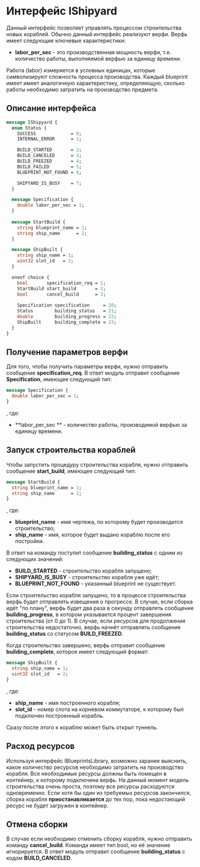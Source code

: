 # Интерфейс IShipyard
Данный интерфейс позволяет управлять процессом строительства новых кораблей. Обычно данный интерфейс реализуют верфи. Верфь имеет следующие ключевые характеристики:
  - **labor_per_sec** - это производственная мощность верфи, т.е. количество работы, выполняемой верфью за единицу времени.

Работа (labor) измеряется в условных единицах, которые символизируют сложность процесса производства. Каждый blueprint имеет имеет аналогичную характеристику, определяющую, сколько работы необходимо затратить на производство предмета.

## Описание интерфейса
```protobuf
message IShipyard {
  enum Status {
    SUCCESS             = 0;
    INTERNAL_ERROR      = 1;

    BUILD_STARTED       = 2;
    BUILD_CANCELED      = 3;
    BUILD_FREEZED       = 4;
    BUILD_FAILED        = 5;
    BLUEPRINT_NOT_FOUND = 6;

    SHIPYARD_IS_BUSY    = 7;
  }

  message Specification {
    double labor_per_sec = 1;
  }
  
  message StartBuild {
    string blueprint_name = 1;
    string ship_name      = 2;
  }

  message ShipBuilt {
    string ship_name = 1;
    uint32 slot_id   = 2;
  }

  oneof choice {
    bool       specification_req = 1;
    StartBuild start_build       = 2;
    bool       cancel_build      = 3;
    
    Specification specification     = 20;
    Status        building_status   = 21;
    double        building_progress = 22;
    ShipBuilt     building_complete = 23;
  }
}
```

## Получение параметров верфи
Для того, чтобы получить параметры верфи, нужно отправить сообщение **specification_req**. В ответ модуль отправит сообщение **Specification**, имеющее следующий тип:
```protobuf
message Specification {
  double labor_per_sec = 1;
}
```
, где:
  - **labor_per_sec ** - количество работы, производимой верфью за единицу времени.

## Запуск строительства кораблей
Чтобы запустить процедуру строительства корабля, нужно отправить сообщение **start_build**, имеющее следующий тип:
```protobuf
message StartBuild {
  string blueprint_name = 1;
  string ship_name      = 2;
}
```
, где:
  - **blueprint_name** - имя чертежа, по которому будет производится строительство;
  - **ship_name** - имя, которое будет выдано кораблю после его постройки.

В ответ на команду поступит сообщение **building_status** с одним из следующих значений:
  - **BUILD_STARTED** - строительство корабля запущено;
  - **SHIPYARD_IS_BUSY** - строительство корабля уже идёт;
  - **BLUEPRINT_NOT_FOUND** - указанный blueprint не существует.

Если строительство корабля запущено, то в процессе строительства верфь будет отправлять извещения о прогрессе.
В случае, если сборка идёт "по плану", верфь будет два раза в секунду отправлять сообщение **building_progress**, в котором указывается процент завершения строительства (от 0 до 1).
В случае, если ресурсов для продолжения строительства недостаточно, верфь начнёт отправлять сообщения **building_status** со статусом **BUILD_FREEZED**.

Когда строительство завершено, верфь отправит сообщение **building_complete**, которое имеет следующий формат:
```protobuf
message ShipBuilt {
  string ship_name = 1;
  uint32 slot_id   = 2;
}
```
, где:
  - **ship_name** - имя построенного корабля;
  - **slot_id** - номер слота на корневом коммутаторе, к которому был подключен построенный корабль.

Сразу после этого к кораблю может быть открыт туннель.

## Расход ресурсов
Используя интерфейс IBlueprintsLibrary, возможно заранее выяснить, какое количество ресурсов необходимо затратить на производство корабля. Все необходимые ресурсы должны быть помещен в контейнер, к которому подключена верфь.
На данный момент модель строительства очень проста, поэтому все ресурсы расходуются одновременно. Если хотя бы один из требуемых ресурсов закончился, сборка корабля **приостанавливается** до тех пор, пока недостающий ресурс не будет загружен в контейнер.

## Отмена сборки
В случае если необходимо отменить сборку корабля, нужно отправить команду **cancel_build**. Команда имеет тип bool, но её значение игнорируется. В ответ модуль отправит сообщение **building_status** с кодом **BUILD_CANCELED**.

